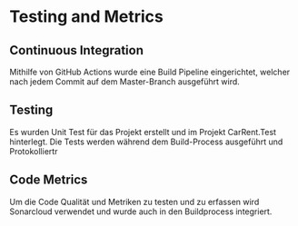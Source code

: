 Testing and Metrics 
=========================

Continuous Integration
------------
Mithilfe von GitHub Actions wurde eine Build Pipeline eingerichtet, welcher nach jedem Commit auf dem Master-Branch ausgeführt wird.

Testing
------------
Es wurden Unit Test für das Projekt erstellt und im Projekt CarRent.Test hinterlegt. Die Tests werden während dem Build-Process ausgeführt und Protokolliertr

Code Metrics
------------
Um die Code Qualität und Metriken zu testen und zu erfassen wird Sonarcloud verwendet und wurde auch in den Buildprocess integriert.